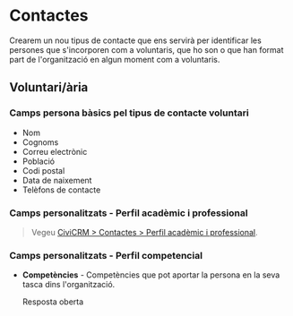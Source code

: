 # Contactes

Crearem un nou tipus de contacte que ens servirà per identificar les persones que s'incorporen com a voluntaris, que ho son o que han format part de l'organització en algun moment com a voluntaris.

## Voluntari/ària

### Camps persona bàsics pel tipus de contacte voluntari

* Nom
* Cognoms
* Correu electrònic
* Població
* Codi postal
* Data de naixement
* Telèfons de contacte

### Camps personalitzats - Perfil acadèmic i professional

> Vegeu [CiviCRM > Contactes > Perfil acadèmic i professional](../../civicrm/contactes.md#perfil-academic-i-professional).

### Camps personalitzats - Perfil competencial

* **Competències** - Competències que pot aportar la persona en la seva tasca dins l'organització.

    Resposta oberta
